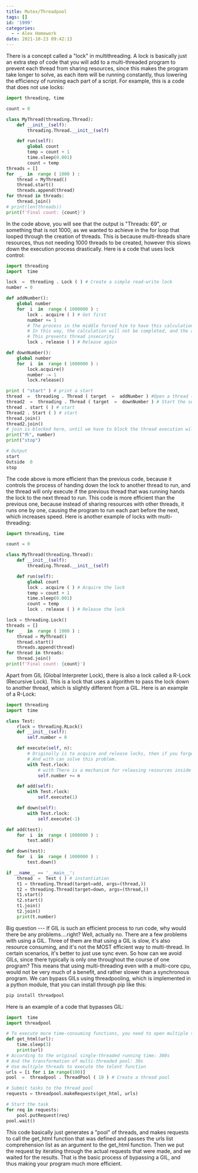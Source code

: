 ```yaml
---
title: Mutex/Threadpool
tags: []
id: '1999'
categories:
  - - Alex Homework
date: 2021-10-23 09:42:13
---
```


There is a concept called a "lock" in multithreading. A lock is basically just an extra step of code that you will add to a multi-threaded program to prevent each thread from sharing resources, since this makes the program take longer to solve, as each item will be running constantly, thus lowering the efficiency of running each part of a script. For example, this is a code that does not use locks:

```python
import threading, time

count = 0

class MyThread(threading.Thread):
    def __init__(self):
        threading.Thread.__init__(self)

    def run(self):
        global count
        temp = count + 1
        time.sleep(0.001)
        count = temp
threads = []
for  _  in  range ( 1000 ) :
    thread = MyThread()
    thread.start()
    threads.append(thread)
for thread in threads:
    thread.join()
# print(len(threads))
print(f'Final count: {count}')
```

In the code above, you will see that the output is "Threads: 69", or something that is not 1000, as we wanted to achieve in the for loop that looped through the creation of threads. This is because multi-threads share resources, thus not needing 1000 threads to be created, however this slows down the execution process drastically. Here is a code that uses lock control:

```python
import threading
import  time

lock  =  threading . Lock ( ) # Create a simple read-write lock 
number = 0

def addNumber():
    global number
    for  i  in  range ( 1000000 ) :
        lock . acquire ( ) # Get first 
        number += 1
        # The process in the middle forced him to have this calculation and assignment process, that is, let him perform these two operations, and then switch.
        # In this way, the calculation will not be completed, and the assignment will go to the next one before it comes.
        # This prevents thread insecurity
        lock . release ( ) # Release again 

def downNumber():
    global number
    for  i  in  range ( 1000000 ) :
        lock.acquire()
        number -= 1
        lock.release()

print ( "start" ) # print a start 
thread  =  threading . Thread ( target  =  addNumber ) #Open a thread (declaration) 
thread2  =  threading . Thread ( target  =  downNumber ) # Start the second thread (declaration) 
thread . start ( ) # start 
Thread2 . Start ( ) # start 
thread.join()
thread2.join()
# join is blocked here, until we have to block the thread execution will be executed downward
print("外", number)
print("stop")

# Output
start
Outside  0
stop
```

The code above is more efficient than the previous code, because it controls the process of handing down the lock to another thread to run, and the thread will only execute if the previous thread that was running hands the lock to the next thread to run. This code is more efficient than the previous one, because instead of sharing resources with other threads, it runs one by one, causing the program to run each part before the next, which increases speed. Here is another example of locks with multi-threading:

```python
import threading, time

count = 0

class MyThread(threading.Thread):
    def __init__(self):
        threading.Thread.__init__(self)

    def run(self):
        global count
        lock . acquire ( ) # Acquire the lock 
        temp = count + 1
        time.sleep(0.001)
        count = temp
        lock . release ( ) # Release the lock 

lock = threading.Lock()
threads = []
for  _  in  range ( 1000 ) :
    thread = MyThread()
    thread.start()
    threads.append(thread)
for thread in threads:
    thread.join()
print(f'Final count: {count}')
```

Apart from GIL (Global Interpreter Lock), there is also a lock called a R-Lock (Recursive Lock). This is a lock that uses a algorithm to pass the lock down to another thread, which is slightly different from a GIL. Here is an example of a R-Lock:

```python
import threading
import  time

class Test:
    rlock = threading.RLock()
    def __init__(self):
        self.number = 0

    def execute(self, n):
        # Originally is to acquire and release locks, then if you forget to write lock.release() sometimes, it becomes a deadlock.
        # And with can solve this problem.
        with Test.rlock:
            # with There is a mechanism for releasing resources inside
            self.number += n

    def add(self):
        with Test.rlock:
            self.execute(1)

    def down(self):
        with Test.rlock:
            self.execute(-1)

def add(test):
    for  i  in  range ( 1000000 ) :
        test.add()

def down(test):
    for  i  in  range ( 1000000 ) :
        test.down()

if __name__ == '__main__':
    thread  =  Test ( ) # instantiation 
    t1 = threading.Thread(target=add, args=(thread,))
    t2 = threading.Thread(target=down, args=(thread,))
    t1.start()
    t2.start()
    t1.join()
    t2.join()
    print(t.number)
```

Big question --- If GIL is such an efficient process to run code, why would there be any problems....right? Well, actually no. There are a few problems with using a GIL. Three of them are that using a GIL is slow, it's also resource consuming, and it's not the MOST efficient way to multi-thread. In certain scenarios, it's better to just use sync even. So how can we avoid GILs, since there typically is only one throughout the course of one program? This means that using multi-threading even with a multi-core cpu, would not be very much of a benefit, and rather slower than a synchronous program. We can bypass GILs using threadpooling, which is implemented in a python module, that you can install through pip like this:

```python
pip install threadpool
```

Here is an example of a code that bypasses GIL:

```python
import  time
import threadpool

# To execute more time-consuming functions, you need to open multiple threads
def get_html(url):
    time.sleep(3)
    print(url)
# According to the original single-threaded running time: 300s
# And the transformation of multi-threaded pool: 30s
# Use multiple threads to execute the telent function
urls = [i for i in range(100)]
pool  =  threadpool . ThreadPool ( 10 ) # Create a thread pool 

# Submit tasks to the thread pool
requests = threadpool.makeRequests(get_html, urls)

# Start the task
for req in requests:
    pool.putRequest(req)
pool.wait()
```

This code basically just generates a "pool" of threads, and makes requests to call the get\_html function that was defined and passes the urls list comprehension list as an argument to the get\_html function. Then we put the request by iterating through the actual requests that were made, and we waited for the results. That is the basic process of bypassing a GIL, and thus making your program much more efficient.